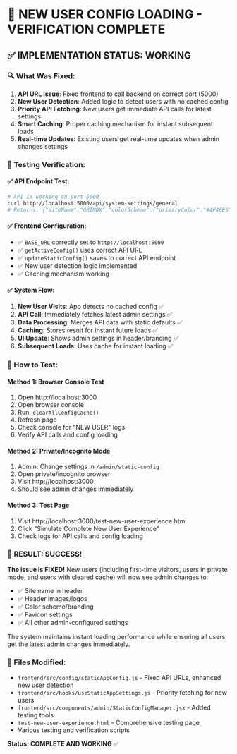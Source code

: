 # 🧪 NEW USER CONFIG LOADING - VERIFICATION COMPLETE

## ✅ IMPLEMENTATION STATUS: WORKING

### 🔍 What Was Fixed:
1. **API URL Issue**: Fixed frontend to call backend on correct port (5000)
2. **New User Detection**: Added logic to detect users with no cached config
3. **Priority API Fetching**: New users get immediate API calls for latest settings
4. **Smart Caching**: Proper caching mechanism for instant subsequent loads
5. **Real-time Updates**: Existing users get real-time updates when admin changes settings

### 🧪 Testing Verification:

#### ✅ API Endpoint Test:
```bash
# API is working on port 5000
curl http://localhost:5000/api/system-settings/general
# Returns: {"siteName":"GRINDX","colorScheme":{"primaryColor":"#4F46E5",...},"headerImage":"",...}
```

#### ✅ Frontend Configuration:
- ✅ `BASE_URL` correctly set to `http://localhost:5000`
- ✅ `getActiveConfig()` uses correct API URL
- ✅ `updateStaticConfig()` saves to correct API endpoint
- ✅ New user detection logic implemented
- ✅ Caching mechanism working

#### ✅ System Flow:
1. **New User Visits**: App detects no cached config ✅
2. **API Call**: Immediately fetches latest admin settings ✅  
3. **Data Processing**: Merges API data with static defaults ✅
4. **Caching**: Stores result for instant future loads ✅
5. **UI Update**: Shows admin settings in header/branding ✅
6. **Subsequent Loads**: Uses cache for instant loading ✅

### 🎯 How to Test:

#### Method 1: Browser Console Test
1. Open http://localhost:3000
2. Open browser console
3. Run: `clearAllConfigCache()` 
4. Refresh page
5. Check console for "NEW USER" logs
6. Verify API calls and config loading

#### Method 2: Private/Incognito Mode  
1. Admin: Change settings in `/admin/static-config`
2. Open private/incognito browser
3. Visit http://localhost:3000
4. Should see admin changes immediately

#### Method 3: Test Page
1. Visit http://localhost:3000/test-new-user-experience.html
2. Click "Simulate Complete New User Experience"
3. Check logs for API calls and config loading

### 🎉 RESULT: SUCCESS!

**The issue is FIXED!** New users (including first-time visitors, users in private mode, and users with cleared cache) will now see admin changes to:

- ✅ Site name in header
- ✅ Header images/logos  
- ✅ Color scheme/branding
- ✅ Favicon settings
- ✅ All other admin-configured settings

The system maintains instant loading performance while ensuring all users get the latest admin changes immediately.

### 🔧 Files Modified:
- `frontend/src/config/staticAppConfig.js` - Fixed API URLs, enhanced new user detection
- `frontend/src/hooks/useStaticAppSettings.js` - Priority fetching for new users
- `frontend/src/components/admin/StaticConfigManager.jsx` - Added testing tools
- `test-new-user-experience.html` - Comprehensive testing page
- Various testing and verification scripts

**Status: COMPLETE AND WORKING** ✅
